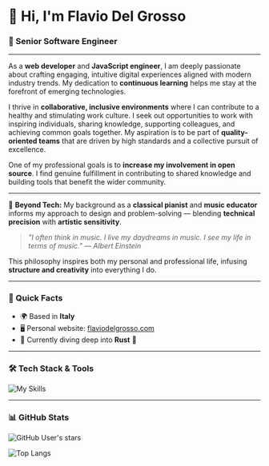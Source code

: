 # 👋 Hi, I'm Flavio Del Grosso

### 🎯 Senior Software Engineer

---

As a **web developer** and **JavaScript engineer**, I am deeply passionate about crafting engaging, intuitive digital experiences aligned with modern industry trends. My dedication to **continuous learning** helps me stay at the forefront of emerging technologies.

I thrive in **collaborative, inclusive environments** where I can contribute to a healthy and stimulating work culture. I seek out opportunities to work with inspiring individuals, sharing knowledge, supporting colleagues, and achieving common goals together. My aspiration is to be part of **quality-oriented teams** that are driven by high standards and a collective pursuit of excellence.

One of my professional goals is to **increase my involvement in open source**. I find genuine fulfillment in contributing to shared knowledge and building tools that benefit the wider community.

---

🎼 **Beyond Tech:**
My background as a **classical pianist** and **music educator** informs my approach to design and problem-solving — blending **technical precision** with **artistic sensitivity**.

> *"I often think in music. I live my daydreams in music. I see my life in terms of music."*
> — *Albert Einstein*

This philosophy inspires both my personal and professional life, infusing **structure and creativity** into everything I do.

---

### 📌 Quick Facts

* 🌍 Based in **Italy**
* 🖥️ Personal website: [flaviodelgrosso.com](http://flaviodelgrosso.com)
* 🧠 Currently diving deep into **Rust** 🦀

---

### 🛠️ Tech Stack & Tools

![My Skills](https://skillicons.dev/icons?i=js,ts,html,css,sass,rust,react,nextjs,angular,nodejs,express,babel,bash,bootstrap,redux,bun,docker,electron,tauri,git,github,githubactions,gitlab,java,jest,jquery,linux,materialui,mongodb,mysql,reactivex,spring,tailwind,aws,gcp,vercel,vite,vitest,webpack,npm,pnpm\&theme=light)

---

### 📊 GitHub Stats

![GitHub User's stars](https://img.shields.io/github/stars/flaviodelgrosso?style=social)

![Top Langs](https://github-readme-stats.vercel.app/api/top-langs/?username=flaviodelgrosso\&size_weight=0.5\&count_weight=0.5\&hide=dockerfile,ejs,css,scss,html,handlebars,procfile\&layout=compact\&langs_count=6\&theme=dracula)
